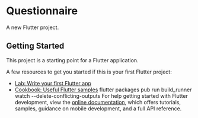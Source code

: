 # Questionnaire

A new Flutter project.

## Getting Started

This project is a starting point for a Flutter application.

A few resources to get you started if this is your first Flutter project:

- [Lab: Write your first Flutter app](https://docs.flutter.dev/get-started/codelab)
- [Cookbook: Useful Flutter samples](https://docs.flutter.dev/cookbook)
  flutter packages pub run build_runner watch --delete-conflicting-outputs
For help getting started with Flutter development, view the
[online documentation](https://docs.flutter.dev/), which offers tutorials,
samples, guidance on mobile development, and a full API reference.
